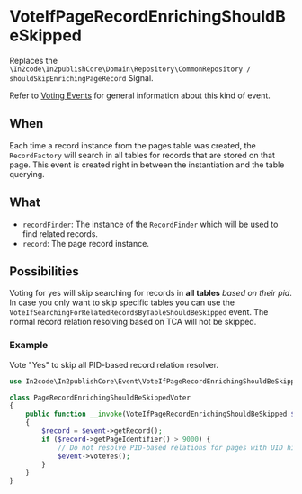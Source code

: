 # VoteIfPageRecordEnrichingShouldBeSkipped

Replaces the `\In2code\In2publishCore\Domain\Repository\CommonRepository / shouldSkipEnrichingPageRecord` Signal.

Refer to [Voting Events](Voting-Events.md) for general information about this kind of event.

## When

Each time a record instance from the pages table was created, the `RecordFactory` will search in all tables for records
that are stored on that page. This event is created right in between the instantiation and the table querying.

## What

* `recordFinder`: The instance of the `RecordFinder` which will be used to find related records.
* `record`: The page record instance.

## Possibilities

Voting for yes will skip searching for records in **all tables** _based on their pid_. In case you only want to skip
specific tables you can use the `VoteIfSearchingForRelatedRecordsByTableShouldBeSkipped` event. The normal record
relation resolving based on TCA will not be skipped.

### Example

Vote "Yes" to skip all PID-based record relation resolver.

```php
use In2code\In2publishCore\Event\VoteIfPageRecordEnrichingShouldBeSkipped;

class PageRecordEnrichingShouldBeSkippedVoter
{
    public function __invoke(VoteIfPageRecordEnrichingShouldBeSkipped $event): void
    {
        $record = $event->getRecord();
        if ($record->getPageIdentifier() > 9000) {
            // Do not resolve PID-based relations for pages with UID higher than 9000 (bad example!)
            $event->voteYes();
        }
    }
}
```
